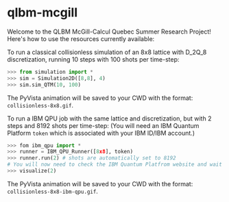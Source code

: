﻿# qlbm-mcgill

Welcome to the QLBM McGill-Calcul Quebec Summer Research Project! Here's how to use the resources currently available:

To run a classical collisionless simulation of an 8x8 lattice with D_2Q_8 discretization, running 10 steps with 100 shots per time-step:

```python
>>> from simulation import *
>>> sim = Simulation2D([8,8], 4)
>>> sim.sim_QTM(10, 100)
```
The PyVista animation will be saved to your CWD with the format: ```collisionless-8x8.gif```.

To run a IBM QPU job with the same lattice and discretization, but with 2 steps and 8192 shots per time-step:
(You will need an IBM Quantum Platform ```token``` which is associated with your IBM ID/IBM account.)

```python
>>> fom ibm_qpu import *
>>> runner = IBM_QPU_Runner([8x8], token)
>>> runner.run(2) # shots are automatically set to 8192
# You will now need to check the IBM Quantum Platfrom website and wait until the job is finished.
>>> visualize(2)
```
The PyVista animation will be saved to your CWD with the format: ```collisionless-8x8-ibm-qpu.gif```.
